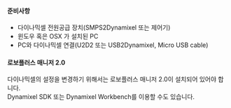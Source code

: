 
#### 준비사항
- 다이나믹셀 전원공급 장치(SMPS2Dynamixel 또는 제어기)
- 윈도우 혹은 OSX 가 설치된 PC
- PC와 다이나믹셀 연결(U2D2 또는 USB2Dynamixel, Micro USB cable)

#### 로보플러스 매니저 2.0
다이나믹셀의 설정을 변경하기 위해서는 로보플러스 매니저 2.0이 설치되어 있어야 합니다.  
Dynamixel SDK 또는 Dynamixel Workbench를 이용할 수도 있습니다.
